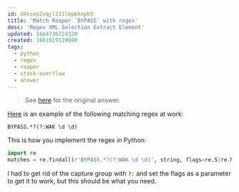 ```yaml
---
id: d4kiep2vqjl211lepbknph5
title: 'Match Reaper `BYPASS` with regex'
desc: 'Regex XML Selection Extract Element'
updated: 1664736724320
created: 1661919120000
tags:
  - python
  - regex
  - reaper
  - stack-overflow
  - answer
---
```


> See [here](https://stackoverflow.com/a/73549642/6456163) for the original answer.

[Here](https://regex101.com/r/XqVTds/2) is an example of the following matching regex at work:

```regex
BYPASS.*?(?:WAK \d \d)
```

This is how you implement the regex in Python:

```python
import re
matches = re.findall(r'BYPASS.*?(?:WAK \d \d)', string, flags=re.S|re.M)
```

I had to get rid of the capture group with `?:` and set the flags as a parameter to get it to work, but this should be what you need.
